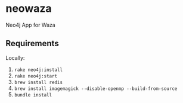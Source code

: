neowaza
=======

Neo4j App for Waza


Requirements
------------

Locally:  
1. `rake neo4j:install`  
2. `rake neo4j:start`  
3. `brew install redis`  
4. `brew install imagemagick --disable-openmp --build-from-source`  
5. `bundle install`  
